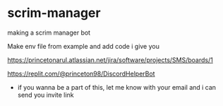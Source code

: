 # scrim-manager
making a scrim manager bot

Make env file from example and add code i give you

https://princetonarul.atlassian.net/jira/software/projects/SMS/boards/1

https://replit.com/@princeton98/DiscordHelperBot
- if you wanna be a part of this, let me know with your email and i can send you invite link

